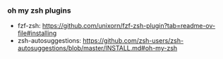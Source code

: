 ### oh my zsh plugins
- fzf-zsh: https://github.com/unixorn/fzf-zsh-plugin?tab=readme-ov-file#installing
- zsh-autosuggestions: https://github.com/zsh-users/zsh-autosuggestions/blob/master/INSTALL.md#oh-my-zsh
